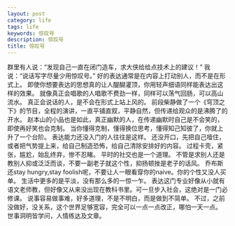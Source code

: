 ```yaml
---
layout: post
category: life
tags: life
keywords: 惊叹号
description: 惊叹号
title: 惊叹号
---
```


群里有人说：“发现自己一直在闭门造车，求大侠给给点技术上的建议！”
我说：“说话写字尽量少用惊叹号。”
好的表达通常是在内容上打动别人，而不是在形式上。
即使你想要表达的思想真的让人醍醐灌顶，你用轻声细语同样能表达出这样的效果。
就像真正会唱歌的人唱歌不费劲一样，同样可以荡气回肠，可以高山流水。
真正会说话的人，是不会在形式上站上风的。
前段柴静做了一个《穹顶之下》的节目，全程的演讲，一直平铺直叙，平静自然，但传递给观众的是沸腾了的开水。
赵本山的小品也是如此，真正幽默的人，在传递幽默时自己是不会笑的，即使再好笑也会克制。
当你懂得克制，懂得换位思考，懂得知己知彼了，你就上升了一个台阶。
表达能力还没入门的人往往是这样。
还没开口，先把自己噎住，或者把气势提上来，给自己制造恐怖，给自己清除安排好的内容。
过程卡壳，紧张，尴尬，始乱终弃，惨不忍睹。
平时的社交也是一个道理。
不管是求别人还是教别人抑或泛泛而谈，不要一副老子就这个性，抑扬顿挫是老子的话风。
乔布斯还stay hungry,stay foolish呢，不要让人一眼看穿你的naive。你的个性又没人买单。
生活中更多的是平淡，没有那么多的一惊一乍。
表达这门专业好像从小就有语文老师教，但好像又从来没出现在教科书里。可一旦步入社会，这绝对是一门必修课。
说事容易做事难，好多道理，不是不明白，而是做到不简单。
不过，之前没做好，没关系，这个世界足够宽容，完全可以一点一点改正，哪怕一天一点。
世事洞明皆学问，人情练达及文章。